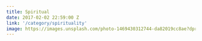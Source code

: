 ```yaml
---
title: Spiritual
date: 2017-02-02 22:59:00 Z
link: '/category/spirituality'
image: https://images.unsplash.com/photo-1469430312744-da82019cc8ae?dpr=1&auto=format&fit=crop&w=1500&h=1000&q=80&cs=tinysrgb&crop=
---
```

